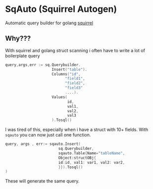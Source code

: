 # SqAuto (Squirrel Autogen)
Automatic query builder for golang [squirrel](https://github.com/Masterminds/squirrel)
## Why???
With squirrel and golang struct scanning i often have to write a lot of boilerplate query
```go
query,args,err := sq.Querybuilder.
                     Insert("table").
                     Columns("id",
                           "field1",
                           "field2",
                           "field3"
                           ....).
                     Values(
                            id,
                            val1,
                            val2,
                            val3
                     ).Tosql()
```
I was tired of this, especially when i have a struct with 10+ fields.
With `sqauto` you can now just call one function.
```go
query, args , err:= sqauto.Insert(
                        sq.Querybuilder,
                        sqauto.Table{Name="tableName", 
                        Object:structOBj{
                        id:id, val1: var1, val2: var2,
                        }}).Tosql()
)
```
These will generate the same query.


